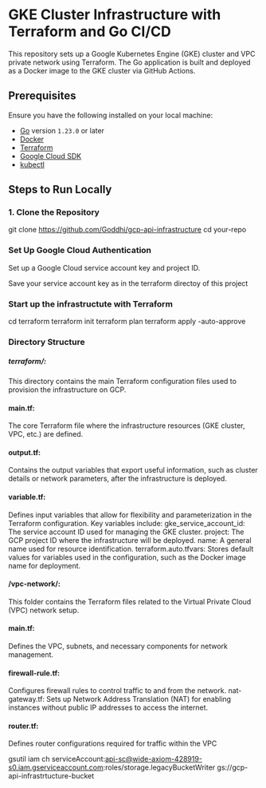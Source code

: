# GKE Cluster Infrastructure with Terraform and Go CI/CD

This repository sets up a Google Kubernetes Engine (GKE) cluster and VPC private network using Terraform. The Go application is built and deployed as a Docker image to the GKE cluster via GitHub Actions.

## Prerequisites

Ensure you have the following installed on your local machine:

- [Go](https://golang.org/doc/install) version `1.23.0` or later
- [Docker](https://docs.docker.com/get-docker/)
- [Terraform](https://learn.hashicorp.com/tutorials/terraform/install-cli)
- [Google Cloud SDK](https://cloud.google.com/sdk/docs/install)
- [kubectl](https://kubernetes.io/docs/tasks/tools/install-kubectl/)

## Steps to Run Locally

### 1. Clone the Repository

git clone https://github.com/Goddhi/gcp-api-infrastructure
cd your-repo

### Set Up Google Cloud Authentication
Set up a Google Cloud service account key and project ID.

Save your service account key as  in the  terraform directoy of this project 


### Start up the infrastructute with Terraform
cd terraform
terraform init
terraform plan
terraform apply -auto-approve

### Directory Structure
##### terraform/: 
This directory contains the main Terraform configuration files used to provision the infrastructure on GCP.

#### main.tf:
 The core Terraform file where the infrastructure resources (GKE cluster, VPC, etc.) are defined.
#### output.tf:
 Contains the output variables that export useful information, such as cluster details or network parameters, after the infrastructure is deployed.
#### variable.tf: 
Defines input variables that allow for flexibility and parameterization in the Terraform configuration. Key variables include:
gke_service_account_id: The service account ID used for managing the GKE cluster.
project: The GCP project ID where the infrastructure will be deployed.
name: A general name used for resource identification.
terraform.auto.tfvars: Stores default values for variables used in the configuration, such as the Docker image name for deployment.
#### /vpc-network/: 
This folder contains the Terraform files related to the Virtual Private Cloud (VPC) network setup.

#### main.tf:
 Defines the VPC, subnets, and necessary components for network management.
#### firewall-rule.tf: 
Configures firewall rules to control traffic to and from the network.
nat-gateway.tf: Sets up Network Address Translation (NAT) for enabling instances without public IP addresses to access the internet.
#### router.tf: 
Defines  router configurations required for traffic within the VPC


gsutil iam ch serviceAccount:api-sc@wide-axiom-428919-s0.iam.gserviceaccount.com:roles/storage.legacyBucketWriter gs://gcp-api-infrastrtucture-bucket
